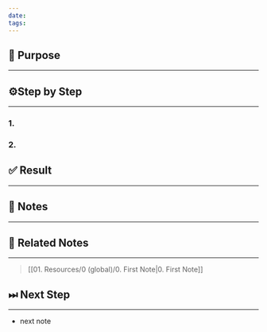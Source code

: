 ```yaml
---
date: 
tags:
---
```

## 🏹 Purpose
---

## ⚙Step by Step
---
### 1. 
### 2. 

## ✅ Result
---

## 📝 Notes
---

## 📎 Related Notes
---
> [[01. Resources/0 (global)/0. First Note|0. First Note]] 

## ⏭ Next Step
---
- next note